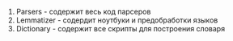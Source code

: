 1) Parsers - содержит весь код парсеров
2) Lemmatizer - содердит ноутбуки и предобработки языков
3) Dictionary - содержит все скрипты для построения словаря
